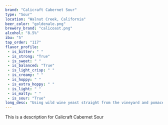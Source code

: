 ```yaml
---
brand: "Calicraft Cabernet Sour"
type: "Sour"
location: "Walnut Creek, California"
beer_color: "goldenale.png"
brewery_brand: "calicoast.png"
alcohol: "8.5%"
ibu: "5"
tap_order: "117"
flavor_profile:
 - is_bitter: " "
 - is_strong: "True"
 - is_sweet: " "
 - is_balanced: "True"
 - is_light_crisp: " "
 - is_creamy: " "
 - is_hoppy: " "
 - is_extra_hoppy: " "
 - is_light: " "
 - is_malty: " "
 - is_sour: "True"
long_desc: "Using wild wine yeast straight from the vineyard and pomace straight from the press, Calicraft infuses this sour ale with Cabernet grape skins. Tart and bold, full-bodied and dry. It starts with dark fruit flavors and finishes with tannins, tobacco, and vanilla. Blur the line between beer and wine."
---
```


This is a description for Calicraft Cabernet Sour